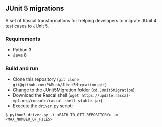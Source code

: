## JUnit 5 migrations

A set of Rascal transformations for helping
developers to migrate JUnit 4 test cases to JUnit 5.

### Requirements

   * Python 3
   * Java 8

### Build and run

   * Clone this repository (`git clone git@github.com:PAMunb/JUnit5Migration.git`)
   * Change to the JUnit5Migration folder (`cd JUnit5Migration`) 
   * Download the Rascal shell (`wget https://update.rascal-mpl.org/console/rascal-shell-stable.jar`)
   * Execute the `driver.py` script:

```shell
$ python3 driver.py -i <PATH_TO_GIT_REPOSITORY> -m <MAX_NUMBER_OF_FILES>
```
